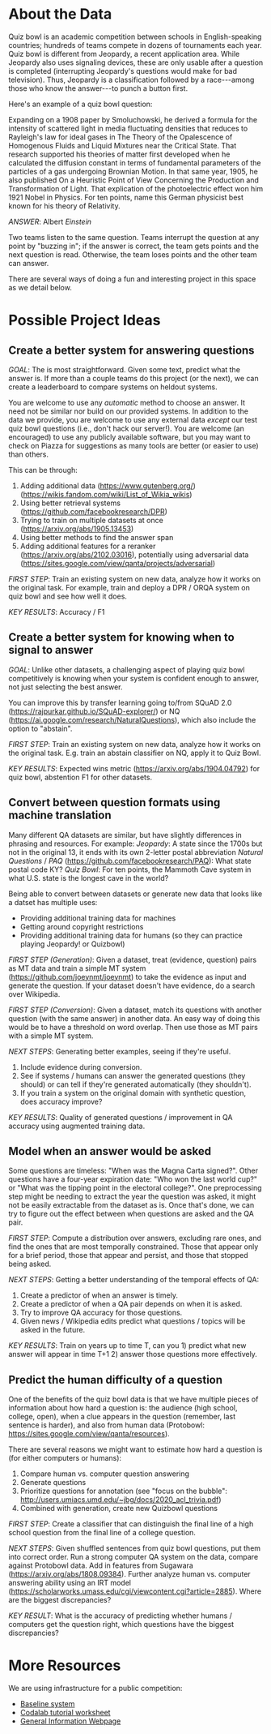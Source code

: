 
About the Data
==============

Quiz bowl is an academic competition between schools in
English-speaking countries; hundreds of teams compete in dozens of
tournaments each year. Quiz bowl is different from Jeopardy, a recent
application area.  While Jeopardy also uses signaling devices, these
are only usable after a question is completed (interrupting Jeopardy's
questions would make for bad television).  Thus, Jeopardy is a
classification followed by a race---among those who know the
answer---to punch a button first.

Here's an example of a quiz bowl question:

Expanding on a 1908 paper by Smoluchowski, he derived a formula for
the intensity of scattered light in media fluctuating densities that
reduces to Rayleigh's law for ideal gases in The Theory of the
Opalescence of Homogenous Fluids and Liquid Mixtures near the Critical
State.  That research supported his theories of matter first developed
when he calculated the diffusion constant in terms of fundamental
parameters of the particles of a gas undergoing Brownian Motion.  In
that same year, 1905, he also published On a Heuristic Point of View
Concerning the Production and Transformation of Light.  That
explication of the photoelectric effect won him 1921 Nobel in Physics.
For ten points, name this German physicist best known for his theory
of Relativity.

*ANSWER*: Albert _Einstein_

Two teams listen to the same question. Teams interrupt the question at
any point by "buzzing in"; if the answer is correct, the team gets
points and the next question is read.  Otherwise, the team loses
points and the other team can answer.

There are several ways of doing a fun and interesting project in this space as we detail below.

Possible Project Ideas
============================

Create a better system for answering questions
----------------------------------------------

*GOAL*: The is most straightforward.  Given some text, predict what
 the answer is.  If more than a couple teams do this project (or the
 next), we can create a leaderboard to compare systems on heldout
 systems.

You are welcome to use any *automatic* method to choose an answer.  It
need not be similar nor build on our provided systems.  In addition to
the data we provide, you are welcome to use any external data *except*
our test quiz bowl questions (i.e., don't hack our server!).  You are
welcome (an encouraged) to use any publicly available software, but
you may want to check on Piazza for suggestions as many tools are
better (or easier to use) than others.

This can be through:
1. Adding additional data (https://www.gutenberg.org/) (https://wikis.fandom.com/wiki/List_of_Wikia_wikis)
2. Using better retrieval systems (https://github.com/facebookresearch/DPR)
3. Trying to train on multiple datasets at once (https://arxiv.org/abs/1905.13453)
4. Using better methods to find the answer span
5. Adding additional features for a reranker (https://arxiv.org/abs/2102.03016), potentially using adversarial data (https://sites.google.com/view/qanta/projects/adversarial)

*FIRST STEP*: Train an existing system on new data, analyze how it
 works on the original task.  For example, train and deploy a DPR /
 ORQA system on quiz bowl and see how well it does.

*KEY RESULTS*: Accuracy / F1

Create a better system for knowing when to signal to answer
-----------------------------------------------------------

*GOAL*: Unlike other datasets, a challenging aspect of playing quiz
 bowl competitively is knowing when your system is confident enough to
 answer, not just selecting the best answer.

You can improve this by transfer learning going to/from SQuAD 2.0
(https://rajpurkar.github.io/SQuAD-explorer/) or NQ
(https://ai.google.com/research/NaturalQuestions), which also include
the option to "abstain".

*FIRST STEP*: Train an existing system on new data, analyze how it
 works on the original task.  E.g. train an abstain classifier on NQ,
 apply it to Quiz Bowl.

*KEY RESULTS*: Expected wins metric (https://arxiv.org/abs/1904.04792)
 for quiz bowl, abstention F1 for other datasets.

Convert between question formats using machine translation
----------------------------------------------------------

Many different QA datasets are similar, but have slightly differences
in phrasing and resources.  For example:
*Jeopardy*: A state since the 1700s but not in the original 13, it
ends with its own 2-letter postal abbreviation
*Natural Questions* / *PAQ* (https://github.com/facebookresearch/PAQ): What state postal code KY?
*Quiz Bowl*: For ten points, the Mammoth Cave system in what U.S. state is the longest cave in the world?

Being able to convert between datasets or generate new data that looks
like a datset has multiple uses:
* Providing additional training data for machines
* Getting around copyright restrictions
* Providing additional training data for humans (so they can practice
playing Jeopardy! or Quizbowl)

*FIRST STEP (Generation)*: Given a dataset, treat (evidence, question)
 pairs as MT data and train a simple MT system
 (https://github.com/joeynmt/joeynmt) to take the evidence as input
 and generate the question.  If your dataset doesn't have evidence, do
 a search over Wikipedia.

*FIRST STEP (Conversion)*: Given a dataset, match its questions with
 another question (with the same answer) in another data.  An easy way
 of doing this would be to have a threshold on word overlap.  Then use
 those as MT pairs with a simple MT system.

*NEXT STEPS*: Generating better examples, seeing if they're useful.
1. Include evidence during conversion.
2. See if systems / humans can answer the generated questions (they
   should) or can tell if they're generated automatically (they shouldn't).
3. If you train a system on the original domain with synthetic
question, does accuracy improve?

*KEY RESULTS*: Quality of generated questions / improvement in QA
 accuracy using augmented training data.

Model when an answer would be asked
-----------------------------------

Some questions are timeless: "When was the Magna Carta signed?".
Other questions have a four-year expiration date: "Who won the last
world cup?" or "What was the tipping point in the electoral college?".
One preprocessing step might be needing to extract the year the
question was asked, it might not be easily extractable from the
dataset as is.  Once that's done, we can try to figure out the effect
between when questions are asked and the QA pair.

*FIRST STEP*: Compute a distribution over answers, excluding rare ones, and find the ones that are most temporally constrained.  Those that appear only for a brief period, those that appear and persist, and those that stopped being asked.

*NEXT STEPS*: Getting a better understanding of the temporal effects of QA:
1. Create a predictor of when an answer is timely.
2. Create a predictor of when a QA pair depends on when it is asked.
3. Try to improve QA accuracy for those questions.
4. Given news / Wikipedia edits predict what questions / topics will be asked in the future.

*KEY RESULTS*: Train on years up to time T, can you 1) predict what
 new answer will appear in time T+1 2) answer those questions more effectively.

Predict the human difficulty of a question
------------------------------------------

One of the benefits of the quiz bowl data is that we have multiple
pieces of information about how hard a question is: the audience (high
school, college, open), when a clue appears in the question (remember,
last sentence is harder), and also from human data (Protobowl:
https://sites.google.com/view/qanta/resources).

There are several reasons we might want to estimate how hard a
question is (for either computers or humans):
1. Compare human vs. computer question answering
2. Generate questions
3. Prioritize questions for annotation (see "focus on the bubble":
http://users.umiacs.umd.edu/~jbg/docs/2020_acl_trivia.pdf)
4. Combined with generation, create new Quizbowl questions

*FIRST STEP*: Create a classifier that can distinguish the final line
of a high school question from the final line of a college question.

*NEXT STEPS*: Given shuffled sentences from quiz bowl questions, put
 them into correct order.  Run a strong computer QA system on the
 data, compare against Protobowl data.  Add in features from Sugawara
 (https://arxiv.org/abs/1808.09384).  Further analyze human vs. computer
 answering ability using an IRT model
 (https://scholarworks.umass.edu/cgi/viewcontent.cgi?article=2885).
 Where are the biggest discrepancies?

*KEY RESULT*: What is the accuracy of predicting whether humans /
 computers get the question right, which questions have the biggest discrepancies?

More Resources
==================
We are using infrastructure for a public competition:
* [Baseline system](https://github.com/Pinafore/qanta-codalab)
* [Codalab tutorial worksheet](https://worksheets.codalab.org/worksheets/0x26df3339cf734a9cace34abc800defd2/)
* [General Information Webpage](http://qanta.org)

